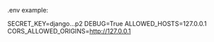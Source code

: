 .env example:

SECRET_KEY=django...p2
DEBUG=True
ALLOWED_HOSTS=127.0.0.1
CORS_ALLOWED_ORIGINS=http://127.0.0.1